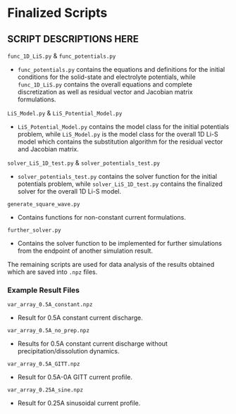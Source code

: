 # Finalized Scripts
## SCRIPT DESCRIPTIONS HERE ##
```func_1D_LiS.py``` & ```func_potentials.py```
  - ```func_potentials.py``` contains the equations and definitions for the initial conditions for the solid-state and electrolyte potentials, while ```func_1D_LiS.py``` contains the overall equations and complete discretization as well as residual vector and Jacobian matrix formulations.

```LiS_Model.py``` & ```LiS_Potential_Model.py```
  - ```LiS_Potential_Model.py``` contains the model class for the initial potentials problem, while ```LiS_Model.py``` is the model class for the overall 1D Li-S model which contains the substitution algorithm for the residual vector and Jacobian matrix.

```solver_LiS_1D_test.py``` & ```solver_potentials_test.py```
  - ```solver_potentials_test.py``` contains the solver function for the initial potentials problem, while ```solver_LiS_1D_test.py``` contains the finalized solver for the overall 1D Li-S model.

 ```generate_square_wave.py```
   - Contains functions for non-constant current formulations.

```further_solver.py```
  - Contains the solver function to be implemented for further simulations from the endpoint of another simulation result.

The remaining scripts are used for data analysis of the results obtained which are saved into ```.npz``` files.

### Example Result Files ###
```var_array_0.5A_constant.npz```
  - Result for 0.5A constant current discharge.

```var_array_0.5A_no_prep.npz```
  - Results for 0.5A constant current discharge without precipitation/dissolution dynamics.

```var_array_0.5A_GITT.npz```
  - Result for 0.5A-0A GITT current profile.

```var_array_0.25A_sine.npz```
  - Result for 0.25A sinusoidal current profile.
